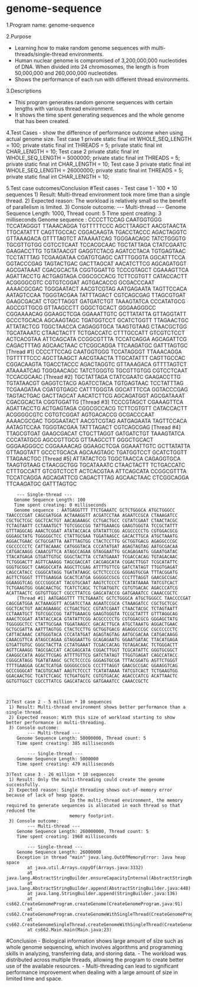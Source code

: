 # genome-sequence


1.Program name: genome-sequence

2.Purpose
  - Learning how to make random genome sequences with multi-threads/single-thread environments.
  - Human nuclear genome is compromised of 3,200,000,000 nucleotides of DNA.
    When divided into 24 chromosomes, the length is from 50,000,000 and 260,000,000 nucleotides.
  - Shows the performance of each run with different thread environments.

3.Descriptions
  - This program generates random genome sequences with certain lengths with various thread environment.
  - It shows the time spent generating sequences and the whole genome that has been created.

4.Test Cases
    - show the difference of performance outcome when using actual genome size.
    Test case 1
    private static final int WHOLE_SEQ_LENGTH = 100;
    private static final int THREADS = 5;
    private static final int CHAR_LENGTH = 10;
    Test case 2
    private static final int WHOLE_SEQ_LENGTH = 5000000;
    private static final int THREADS = 5;
    private static final int CHAR_LENGTH = 10;
    Test case 3
    private static final int WHOLE_SEQ_LENGTH = 26000000;
    private static final int THREADS = 5;
    private static final int CHAR_LENGTH = 10;

5.Test case outcomes/Conclusion
   #Test cases
    - Test case 1 - 100 * 10 sequences
     1) Result: Multi-thread environment took more time than a single thread.
     2) Expected reason: The workload is relatively small so the benefit of parallelism is limited.
     3) Console outcome:
       	--- Multi-thread ---
       Genome Sequence Length: 1000, Thread count: 5
       Time spent creating: 3 milliseconds
       Genome sequence : CCCCTTCCAG CAATGGTGGG TCCATAGGGT TTAAACAGGA TGTTTTTCCC AGCTTAAGCT AACGTAACTA TTGCATATTT CAGTTGCCAC CGGACAAGTA TGACCTACCC AGACTAGGTC GTTAAAGACA GTTTTAGTCT ATAAAATCAG TGGGAACAGC TATCTGGGTG TGCGTTGTGG CGTCCTCAAT TCCACGCAAC TGCTATTAGA CTATCGAATC GAAGACCTTG TGTATAACGT GAGGTCTACG AGATCCTACA TGTGAGTAAC TCCTATTTAG TCGAAGATAA CGATGTGAGC CATTTGGGTA GGCATTTCCA GGTACCCGAG TAGTACTGAC GACTTAGCAT AACATCTTCG AGCAGATGGT AGCGATAAAT CGACGCACTA CGGTGGATTG TCCCGTAGCT CGAAAGTTCA AGATTACCTG ACTGAGTAGA CGGCGCCACG TCTTCGTGTT CATACCACTT ACGGGGCGTC CGTGTCGGAT AGTGACACCG GCGACCCAAT AAAACGCGAC TGGGAATACT AACGTCGTAG AATGAGAATA TAGTTCCACA AATAGTCCAA TGGGTACGAA TATTTAGACT CGTCAGCGAG TTAGCGTGAT GAAGCGACAT CTGCTTAGGT GATGATCTGT TAAAGTATCA CCCATATGCG AGCCGTTGCG GTTAAGCCTT GGGCTGCACT GGGAAGGGCC CGGAAAACAG GGAAGCTCGA GGAAATTGTC GCTTATATTA GTTAGGTATT GCCCTGCACA AGCAAGTAGC TGATGGTCCT GCATCTGGTT TTAGAACTGC ATTATACTCG TGGCTAACCA CAGAGGTGCA TAAGTGTAAG CTAACGCTGG TGCATAAATC CTAACTACTT TCTGACCATC CTTTGCCATT GTCGTCTCCT ACTCACGTAA ATTCAGCATA CCGGCGTTTA TCCATCAGGA AGCAGATTCG CAGACTTTAG AGCAACTAAC CTCGGCAGGA TTCAAGATGC GATTTAGTGC
       	[Thread #1] CCCCTTCCAG CAATGGTGGG TCCATAGGGT TTAAACAGGA TGTTTTTCCC AGCTTAAGCT AACGTAACTA TTGCATATTT CAGTTGCCAC CGGACAAGTA TGACCTACCC AGACTAGGTC GTTAAAGACA GTTTTAGTCT ATAAAATCAG TGGGAACAGC TATCTGGGTG TGCGTTGTGG CGTCCTCAAT TCCACGCAAC
       	[Thread #2] TGCTATTAGA CTATCGAATC GAAGACCTTG TGTATAACGT GAGGTCTACG AGATCCTACA TGTGAGTAAC TCCTATTTAG TCGAAGATAA CGATGTGAGC CATTTGGGTA GGCATTTCCA GGTACCCGAG TAGTACTGAC GACTTAGCAT AACATCTTCG AGCAGATGGT AGCGATAAAT CGACGCACTA CGGTGGATTG
       	[Thread #3] TCCCGTAGCT CGAAAGTTCA AGATTACCTG ACTGAGTAGA CGGCGCCACG TCTTCGTGTT CATACCACTT ACGGGGCGTC CGTGTCGGAT AGTGACACCG GCGACCCAAT AAAACGCGAC TGGGAATACT AACGTCGTAG AATGAGAATA TAGTTCCACA AATAGTCCAA TGGGTACGAA TATTTAGACT CGTCAGCGAG
       	[Thread #4] TTAGCGTGAT GAAGCGACAT CTGCTTAGGT GATGATCTGT TAAAGTATCA CCCATATGCG AGCCGTTGCG GTTAAGCCTT GGGCTGCACT GGGAAGGGCC CGGAAAACAG GGAAGCTCGA GGAAATTGTC GCTTATATTA GTTAGGTATT GCCCTGCACA AGCAAGTAGC TGATGGTCCT GCATCTGGTT TTAGAACTGC
       	[Thread #5] ATTATACTCG TGGCTAACCA CAGAGGTGCA TAAGTGTAAG CTAACGCTGG TGCATAAATC CTAACTACTT TCTGACCATC CTTTGCCATT GTCGTCTCCT ACTCACGTAA ATTCAGCATA CCGGCGTTTA TCCATCAGGA AGCAGATTCG CAGACTTTAG AGCAACTAAC CTCGGCAGGA TTCAAGATGC GATTTAGTGC

       	--- Single-thread ---
       Genome Sequence Length: 100
       Time spent creating: 0 milliseconds
       Genome sequence : AATGAGGTTT TTCTGAAATC GCTCTGGGCA ATGCTGGGCC TAACCCCGAT CAGCGATGGA ACTAAAGGTT ACGATCCTAA AGAATCCGCA CTAAAGATCC CGCTGCTCGC GGCTCACTGT AACAGAAAGC CCTGACTGCC CGTATCGAAT CTAACTACGC TCTAGTAATT CCTAAATGCT TGTCGGCCGG TATTGAAACG GAAGTGGGTA TCCGCTATTT GTTTAGGCAG AAACTCGGAT ATATACCACA GTATATTCGG ACGCCCCCTG CGTGGACGCG GGGAGCTATG TGGGGGCTCC CTATTGCGAA TGGATAAGCC GACACTTGCA ATGCTAAATG AGGACTGAAC GCTGCGATTA AATTTAGTGG CTACTCCTTG GCTGGTGACG AGAGGCCCGC CGCCCCCCTC CATTACAAAC CATGGGTACA CCCATATGAT AGAGTAGTAG AATGCGACAA CATGACAAGG CAAACGTTCA ATAGCCAGAA GTAGGAATTG GCAGAGAATG GGAATGATAC TTACATGAGA GTGATTGTGC GGGCTACTTA CCTATGAAAT TCGACCACAG TGTAGACAAC TCTGGGACTT AGTTCAAAGG TAGCGACCAT CACGAGCATA CGGACTTGGT TCGCATATTC GGGTGCGGCT CAAGGCCATA AGGCTTCGAG ATTTTGTTCG GATCTATAGT TTGGTGAGAT CAGCCATACC CGGGCATAGG TGATATAAGC GCTCTCCCCG GGGAGTGCGA TTTACGGATG AGTTCTGGGT TTTTGAAGGA GCACTCATGA GGGGGCCGCG CCCTTTAGGT GAACGCCGAC GGAAGGTCAG GCCCGGGCAT TACGTGCAAT AAGTCTCCCT TCATATAAAA TATCGTCACT TCTGAAGTGG GGACAACTGC TCATCTCAGC TCTGATGGTC CGTGTGACAC AGACCCATCG ACATTAACTC GGTGTTGGCT CGCCTTATCG GAGCATACCG GATGAAATCC CAAACCGCTC
       	[Thread #1] AATGAGGTTT TTCTGAAATC GCTCTGGGCA ATGCTGGGCC TAACCCCGAT CAGCGATGGA ACTAAAGGTT ACGATCCTAA AGAATCCGCA CTAAAGATCC CGCTGCTCGC GGCTCACTGT AACAGAAAGC CCTGACTGCC CGTATCGAAT CTAACTACGC TCTAGTAATT CCTAAATGCT TGTCGGCCGG TATTGAAACG GAAGTGGGTA TCCGCTATTT GTTTAGGCAG AAACTCGGAT ATATACCACA GTATATTCGG ACGCCCCCTG CGTGGACGCG GGGAGCTATG TGGGGGCTCC CTATTGCGAA TGGATAAGCC GACACTTGCA ATGCTAAATG AGGACTGAAC GCTGCGATTA AATTTAGTGG CTACTCCTTG GCTGGTGACG AGAGGCCCGC CGCCCCCCTC CATTACAAAC CATGGGTACA CCCATATGAT AGAGTAGTAG AATGCGACAA CATGACAAGG CAAACGTTCA ATAGCCAGAA GTAGGAATTG GCAGAGAATG GGAATGATAC TTACATGAGA GTGATTGTGC GGGCTACTTA CCTATGAAAT TCGACCACAG TGTAGACAAC TCTGGGACTT AGTTCAAAGG TAGCGACCAT CACGAGCATA CGGACTTGGT TCGCATATTC GGGTGCGGCT CAAGGCCATA AGGCTTCGAG ATTTTGTTCG GATCTATAGT TTGGTGAGAT CAGCCATACC CGGGCATAGG TGATATAAGC GCTCTCCCCG GGGAGTGCGA TTTACGGATG AGTTCTGGGT TTTTGAAGGA GCACTCATGA GGGGGCCGCG CCCTTTAGGT GAACGCCGAC GGAAGGTCAG GCCCGGGCAT TACGTGCAAT AAGTCTCCCT TCATATAAAA TATCGTCACT TCTGAAGTGG GGACAACTGC TCATCTCAGC TCTGATGGTC CGTGTGACAC AGACCCATCG ACATTAACTC GGTGTTGGCT CGCCTTATCG GAGCATACCG GATGAAATCC CAAACCGCTC



    2)Test case 2 - 5 million * 10 sequences
     1) Result: Multi-thread environment shows better performance than a single thread.
     2) Expected reason: With this size of workload starting to show better performance in multi-threading.
     3) Console outcome:
        	--- Multi-thread ---
        Genome Sequence Length: 50000000, Thread count: 5
        Time spent creating: 385 milliseconds

        	--- Single-thread ---
        Genome Sequence Length: 5000000
        Time spent creating: 479 milliseconds

    3)Test case 3 - 26 million * 10 sequences
     1) Result: Only the multi-threading could create the genome successfully.
     2) Expected reason: Single threading shows out-of-memory error because of lack of heap space.
                            In the multi-thread environment, the memory required to generate sequences is allocated in each thread so that reduced the
                            memory footprint.
     3) Console outcome:
        	--- Multi-thread ---
        Genome Sequence Length: 260000000, Thread count: 5
        Time spent creating: 1968 milliseconds

        	--- Single-thread ---
        Genome Sequence Length: 26000000
        Exception in thread "main" java.lang.OutOfMemoryError: Java heap space
        	at java.util.Arrays.copyOf(Arrays.java:3332)
        	at java.lang.AbstractStringBuilder.ensureCapacityInternal(AbstractStringBuilder.java:124)
        	at java.lang.AbstractStringBuilder.append(AbstractStringBuilder.java:448)
        	at java.lang.StringBuilder.append(StringBuilder.java:136)
        	at cs662.CreateGenomeProgram.createGenome(CreateGenomeProgram.java:91)
        	at cs662.CreateGenomeProgram.createGenomeWithSingleThread(CreateGenomeProgram.java:107)
        	at cs662.CreateGenomeSingleThread.createGenomeWithSingleThread(CreateGenomeSingleThread.java:20)
        	at cs662.Main.main(Main.java:23)


   #Conclusion
    - Biological information shows large amount of size such as whole genome sequencing,
      which involves algorithms and programming skills in analyzing, transferring data, and storing data.
    - The workload was distributed across multiple threads, allowing the program to create better use of the available resources.
    - Multi-threading can lead to significant performance improvement when dealing with a large amount of size in limited time and space.
